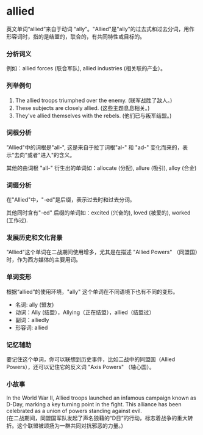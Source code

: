 # allied

英文单词“allied”来自于动词 “ally”。"Allied"是"ally"的过去式和过去分词，用作形容词时，指的是结盟的，联合的，有共同特性或目标的。

  

### 分析词义

  

例如：allied forces (联合军队), allied industries (相关联的产业）。

  

### 列举例句

  

1.  The allied troops triumphed over the enemy. (联军战胜了敌人。)
2.  These subjects are closely allied. (这些主题息息相关。)
3.  They've allied themselves with the rebels. (他们已与叛军结盟。)

  

### 词根分析

  

"Allied"中的词根是"all-", 这是来自于拉丁词根"al-" 和 "ad-" 变化而来的，表示"去向"或者"进入"的含义。

  

其他的由词根 "all-" 衍生出的单词如：allocate (分配), allure (吸引), alloy (合金)

  

### 词缀分析

  

在"Allied"中，"-ed"是后缀，表示过去时和过去分词。

  

其他同时含有"-ed" 后缀的单词如：excited (兴奋的), loved (被爱的), worked (工作过).

  

### 发展历史和文化背景

  

"Allied"这个单词在二战期间使用增多，尤其是在描述 "Allied Powers" （同盟国）时，作为西方媒体的主要用词。

  

### 单词变形

  

根据“allied”的使用环境，"ally" 这个单词在不同语境下也有不同的变形。

  

*   名词: ally (盟友)
*   动词：Ally (结盟），Allying（正在结盟），allied（结盟过）
*   副词：alliedly
*   形容词: allied

  

### 记忆辅助

  

要记住这个单词，你可以联想到历史事件，比如二战中的同盟国（Allied Powers），还可以记住它的反义词 "Axis Powers" （轴心国）。

  

### 小故事

  

In the World War II, Allied troops launched an infamous campaign known as D-Day, marking a key turning point in the fight. This alliance has been celebrated as a union of powers standing against evil.  
(在二战期间，同盟国军队发起了声名狼藉的“D日”的行动，标志着战争的重大转折。这个联盟被颂扬为一群共同对抗邪恶的力量。)
